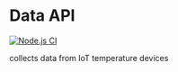 # Data API

[![Node.js CI](https://github.com/risers777/data-api/actions/workflows/node.js.yml/badge.svg)](https://github.com/risers777/data-api/actions/workflows/node.js.yml)

collects data from IoT temperature devices
